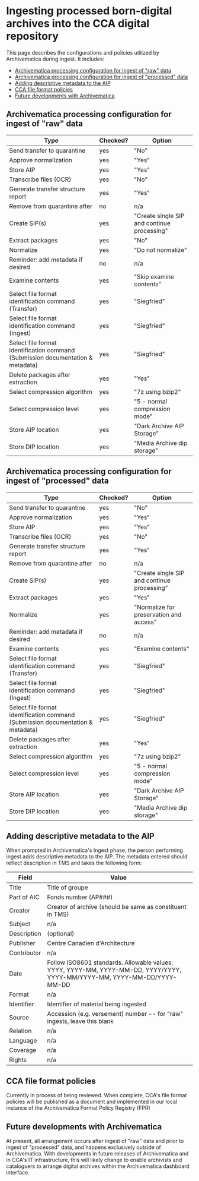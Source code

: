 # Ingesting processed born-digital archives into the CCA digital repository  

This page describes the configurations and policies utilized by Archivematica during ingest. It includes:  

* [Archivematica processing configuration for ingest of "raw" data](#rawingestconfig)  
* [Archivematica processing configuration for ingest of "processed" data](#processedingestconfig) 
* [Adding descriptive metadata to the AIP](#dcmetadata)
* [CCA file format policies](#fileformatpolicies)  
* [Future developments with Archivematica](#amaticadevelopments)  

<a name="rawingestconfig"></a>  
## Archivematica processing configuration for ingest of "raw" data  

| Type | Checked? | Option |
| -------- | -------- | -------- |
| Send transfer to quarantine | yes | "No" |
| Approve normalization | yes | "Yes" |
| Store AIP | yes | "Yes" |
| Transcribe files (OCR) | yes | "No" |
| Generate transfer structure report | yes | "Yes" |
| Remove from quarantine after | no | n/a |
| Create SIP(s) | yes | "Create single SIP and continue processing" |
| Extract packages | yes | "No" |
| Normalize | yes | "Do not normalize" |
| Reminder: add metadata if desired | no | n/a |
| Examine contents | yes | "Skip examine contents" |
| Select file format identification command (Transfer) | yes | "Siegfried" |
| Select file format identification command (Ingest) | yes | "Siegfried" |
| Select file format identification command (Submission documentation & metadata) | yes | "Siegfried" |
| Delete packages after extraction | yes | "Yes" |
| Select compression algorithm | yes | "7z using bzip2" |
| Select compression level | yes | "5 - normal compression mode" |
| Store AIP location | yes | "Dark Archive AIP Storage" |
| Store DIP location | yes | "Media Archive dip storage" |  

<a name="processedingestconfig"></a>  
## Archivematica processing configuration for ingest of "processed" data  

| Type | Checked? | Option |
| -------- | -------- | -------- |
| Send transfer to quarantine | yes | "No" |
| Approve normalization | yes | "Yes" |
| Store AIP | yes | "Yes" |
| Transcribe files (OCR) | yes | "No" |
| Generate transfer structure report | yes | "Yes" |
| Remove from quarantine after | no | n/a |
| Create SIP(s) | yes | "Create single SIP and continue processing" |
| Extract packages | yes | "Yes" |
| Normalize | yes | "Normalize for preservation and access" |
| Reminder: add metadata if desired | no | n/a |
| Examine contents | yes | "Examine contents" |
| Select file format identification command (Transfer) | yes | "Siegfried" |
| Select file format identification command (Ingest) | yes | "Siegfried" |
| Select file format identification command (Submission documentation & metadata) | yes | "Siegfried" |
| Delete packages after extraction | yes | "Yes" |
| Select compression algorithm | yes | "7z using bzip2" |
| Select compression level | yes | "5 - normal compression mode" |
| Store AIP location | yes | "Dark Archive AIP Storage" |
| Store DIP location | yes | "Media Archive dip storage" |  

<a name="dcmetadata"></a>  
## Adding descriptive metadata to the AIP  

When prompted in Archivematica's Ingest phase, the person performing ingest adds descriptive metadata to the AIP. The metadata entered should reflect description in TMS and takes the following form:  

| Field | Value |  
| ----- | ----- |  
| Title | Title of groupe |  
| Part of AIC | Fonds number (AP###) |  
| Creator | Creator of archive (should be same as constituent in TMS) |  
| Subject | n/a |  
| Description | (optional) |  
| Publisher | Centre Canadien d'Architecture |  
| Contributor | n/a |  
| Date | Follow ISO8601 standards. Allowable values: YYYY, YYYY-MM, YYYY-MM-DD, YYYY/YYYY, YYYY-MM/YYYY-MM, YYYY-MM-DD/YYYY-MM-DD |  
| Format | n/a |  
| Identifier | Identifier of material being ingested |  
| Source | Accession (e.g. versement) number -- for "raw" ingests, leave this blank |  
| Relation | n/a |  
| Language | n/a |  
| Coverage | n/a |  
| Rights | n/a |  

<a name="fileformatpolicies"></a>
## CCA file format policies  

Currently in process of being reviewed. When complete, CCA's file format policies will be published as a document and implemented in our local instance of the Archivematica Format Policy Registry (FPR) 

<a name="amaticadevelopments"></a>
## Future developments with Archivematica  

At present, all arrangement occurs after ingest of "raw" data and prior to ingest of "processed" data, and happens exclusively outside of Archivematica. With developments in future releases of Archivematica and in CCA's IT infrastructure, this will likely change to enable archivists and cataloguers to arrange digital archives within the Archivematica dashboard interface.
